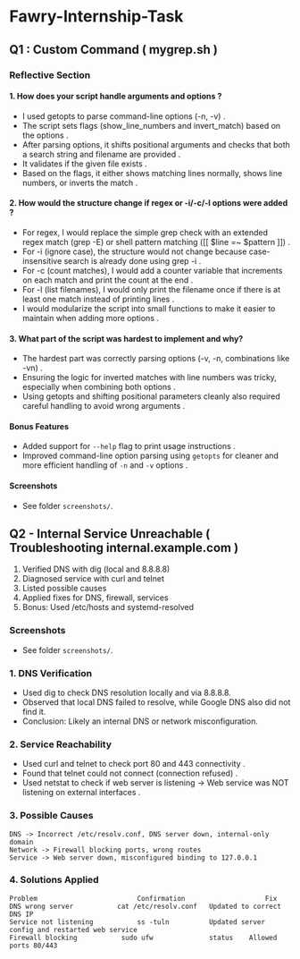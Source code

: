 # Fawry-Internship-Task
## Q1 : Custom Command ( mygrep.sh )
### Reflective Section
#### 1. How does your script handle arguments and options ?
- I used getopts to parse command-line options (-n, -v) .
- The script sets flags (show_line_numbers and invert_match) based on the options .
- After parsing options, it shifts positional arguments and checks that both a search string and filename are provided .
- It validates if the given file exists .
- Based on the flags, it either shows matching lines normally, shows line numbers, or inverts the match .


#### 2. How would the structure change if regex or -i/-c/-l options were added ?
- For regex, I would replace the simple grep check with an extended regex match (grep -E) or shell pattern matching ([[ $line =~ $pattern ]]) .
- For -i (ignore case), the structure would not change because case-insensitive search is already done using grep -i .
- For -c (count matches), I would add a counter variable that increments on each match and print the count at the end .
- For -l (list filenames), I would only print the filename once if there is at least one match instead of printing lines .
- I would modularize the script into small functions to make it easier to maintain when adding more options .

#### 3. What part of the script was hardest to implement and why?
- The hardest part was correctly parsing options (-v, -n, combinations like -vn) .
- Ensuring the logic for inverted matches with line numbers was tricky, especially when combining both options .
- Using getopts and shifting positional parameters cleanly also required careful handling to avoid wrong arguments .


#### Bonus Features
- Added support for `--help` flag to print usage instructions .
- Improved command-line option parsing using `getopts` for cleaner and more efficient handling of `-n` and `-v` options .

#### Screenshots
- See folder `screenshots/`.

## Q2 - Internal Service Unreachable ( Troubleshooting internal.example.com )
1. Verified DNS with dig (local and 8.8.8.8)
2. Diagnosed service with curl and telnet
3. Listed possible causes
4. Applied fixes for DNS, firewall, services
5. Bonus: Used /etc/hosts and systemd-resolved

### Screenshots
- See folder `screenshots/`.




### 1. DNS Verification
- Used dig to check DNS resolution locally and via 8.8.8.8.
- Observed that local DNS failed to resolve, while Google DNS also did not find it.
- Conclusion: Likely an internal DNS or network misconfiguration.
### 2. Service Reachability
- Used curl and telnet to check port 80 and 443 connectivity .
- Found that telnet could not connect (connection refused) .
- Used netstat to check if web server is listening → Web service was NOT listening on external interfaces .

### 3. Possible Causes
```
DNS	-> Incorrect /etc/resolv.conf, DNS server down, internal-only domain
Network	-> Firewall blocking ports, wrong routes
Service	-> Web server down, misconfigured binding to 127.0.0.1

```

### 4. Solutions Applied
```
Problem	                        Confirmation	                Fix
DNS wrong server	       cat /etc/resolv.conf	  Updated to correct DNS IP
Service not listening	        ss -tuln	      Updated server config and restarted web service
Firewall blocking        	sudo ufw              status	Allowed ports 80/443

```